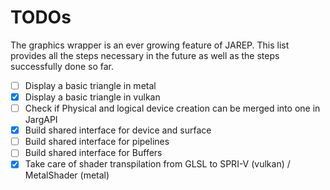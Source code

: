 # TODOs

The graphics wrapper is an ever growing feature of JAREP. This list provides all the steps necessary in the future
as well as the steps successfully done so far.

-[ ] Display a basic triangle in metal
-[x] Display a basic triangle in vulkan
-[ ] Check if Physical and logical device creation can be merged into one in JargAPI
-[x] Build shared interface for device and surface
-[ ] Build shared interface for pipelines
-[ ] Build shared interface for Buffers
-[x] Take care of shader transpilation from GLSL to SPRI-V (vulkan) / MetalShader (metal)